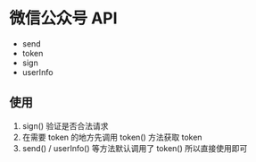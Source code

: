 # 微信公众号 API

- send
- token
- sign
- userInfo

## 使用
1. sign() 验证是否合法请求
2. 在需要 token 的地方先调用 token() 方法获取 token
3. send() / userInfo() 等方法默认调用了 token() 所以直接使用即可